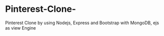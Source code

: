 # Pinterest-Clone-
Pinterest Clone by using Nodejs, Express and Bootstrap with MongoDB, ejs as view Engine
